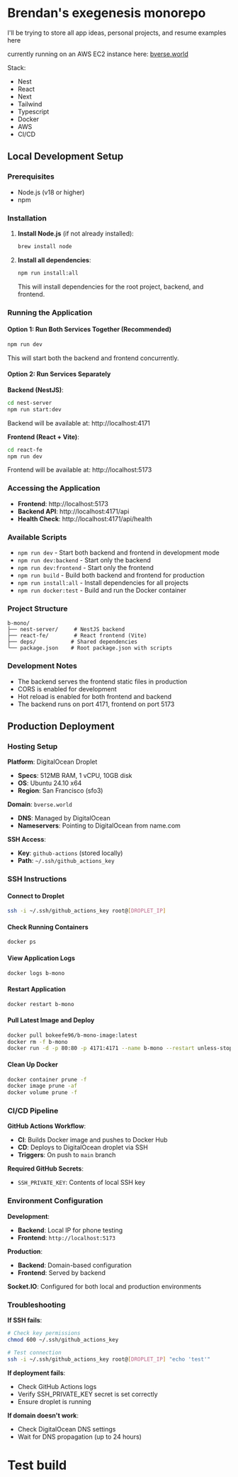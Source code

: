 # Brendan's exegenesis monorepo
I'll be trying to store all app ideas, personal projects, and resume examples here

currently running on an AWS EC2 instance here:
<a href="https://bverse.world">bverse.world</a>

Stack:
* Nest
* React
* Next
* Tailwind
* Typescript
* Docker
* AWS
* CI/CD

## Local Development Setup

### Prerequisites
- Node.js (v18 or higher)
- npm

### Installation

1. **Install Node.js** (if not already installed):
   ```bash
   brew install node
   ```

2. **Install all dependencies**:
   ```bash
   npm run install:all
   ```
   This will install dependencies for the root project, backend, and frontend.

### Running the Application

#### Option 1: Run Both Services Together (Recommended)
```bash
npm run dev
```
This will start both the backend and frontend concurrently.

#### Option 2: Run Services Separately

**Backend (NestJS)**:
```bash
cd nest-server
npm run start:dev
```
Backend will be available at: http://localhost:4171

**Frontend (React + Vite)**:
```bash
cd react-fe
npm run dev
```
Frontend will be available at: http://localhost:5173

### Accessing the Application

- **Frontend**: http://localhost:5173
- **Backend API**: http://localhost:4171/api
- **Health Check**: http://localhost:4171/api/health

### Available Scripts

- `npm run dev` - Start both backend and frontend in development mode
- `npm run dev:backend` - Start only the backend
- `npm run dev:frontend` - Start only the frontend
- `npm run build` - Build both backend and frontend for production
- `npm run install:all` - Install dependencies for all projects
- `npm run docker:test` - Build and run the Docker container

### Project Structure

```
b-mono/
├── nest-server/     # NestJS backend
├── react-fe/        # React frontend (Vite)
├── deps/           # Shared dependencies
└── package.json    # Root package.json with scripts
```

### Development Notes

- The backend serves the frontend static files in production
- CORS is enabled for development
- Hot reload is enabled for both frontend and backend
- The backend runs on port 4171, frontend on port 5173

## Production Deployment

### Hosting Setup

**Platform**: DigitalOcean Droplet
- **Specs**: 512MB RAM, 1 vCPU, 10GB disk
- **OS**: Ubuntu 24.10 x64
- **Region**: San Francisco (sfo3)

**Domain**: `bverse.world`
- **DNS**: Managed by DigitalOcean
- **Nameservers**: Pointing to DigitalOcean from name.com

**SSH Access**:
- **Key**: `github-actions` (stored locally)
- **Path**: `~/.ssh/github_actions_key`

### SSH Instructions

#### Connect to Droplet
```bash
ssh -i ~/.ssh/github_actions_key root@[DROPLET_IP]
```

#### Check Running Containers
```bash
docker ps
```

#### View Application Logs
```bash
docker logs b-mono
```

#### Restart Application
```bash
docker restart b-mono
```

#### Pull Latest Image and Deploy
```bash
docker pull bokeefe96/b-mono-image:latest
docker rm -f b-mono
docker run -d -p 80:80 -p 4171:4171 --name b-mono --restart unless-stopped bokeefe96/b-mono-image:latest
```

#### Clean Up Docker
```bash
docker container prune -f
docker image prune -af
docker volume prune -f
```

### CI/CD Pipeline

**GitHub Actions Workflow**:
- **CI**: Builds Docker image and pushes to Docker Hub
- **CD**: Deploys to DigitalOcean droplet via SSH
- **Triggers**: On push to `main` branch

**Required GitHub Secrets**:
- `SSH_PRIVATE_KEY`: Contents of local SSH key

### Environment Configuration

**Development**:
- **Backend**: Local IP for phone testing
- **Frontend**: `http://localhost:5173`

**Production**:
- **Backend**: Domain-based configuration
- **Frontend**: Served by backend

**Socket.IO**: Configured for both local and production environments

### Troubleshooting

**If SSH fails**:
```bash
# Check key permissions
chmod 600 ~/.ssh/github_actions_key

# Test connection
ssh -i ~/.ssh/github_actions_key root@[DROPLET_IP] "echo 'test'"
```

**If deployment fails**:
- Check GitHub Actions logs
- Verify SSH_PRIVATE_KEY secret is set correctly
- Ensure droplet is running

**If domain doesn't work**:
- Check DigitalOcean DNS settings
- Wait for DNS propagation (up to 24 hours)
# Test build
